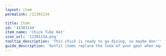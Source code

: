 ```yaml
---
layout: item
permalink: /11301134

title: Item
id: '11301134'
item_name: 'Chick Tube Hat'
icon_url: '11301134.png'
tooltip_description: 'This chick is ready to go diving, so maybe don''t wear this one around open water.'
guide_description: 'Outfit items replace the look of your gear when equipped.'
---
```

